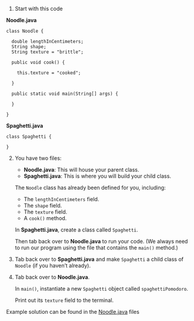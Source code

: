 1. Start with this code

**Noodle.java**

```
class Noodle {
  
  double lengthInCentimeters;
  String shape;
  String texture = "brittle";
  
  public void cook() {
    
    this.texture = "cooked";
    
  }
  
  public static void main(String[] args) {
    
  }
  
}
```

**Spaghetti.java**

```
class Spaghetti {

}
```

2. You have two files:

	- **Noodle.java**: This will house your parent class.
	- **Spaghetti.java**: This is where you will build your child class.

	The ```Noodle``` class has already been defined for you, including:

	- The ```lengthInCentimeters``` field.
	- The ```shape``` field.
	- The ```texture``` field.
	- A ```cook()``` method.

	In **Spaghetti.java**, create a class called ```Spaghetti```.

	Then tab back over to **Noodle.java** to run your code. (We always need to run our program using the file that contains the ```main()``` method.)

3. Tab back over to **Spaghetti.java** and make ```Spaghetti``` a child class of ```Noodle``` (if you haven’t already).

4. Tab back over to **Noodle.java**.

	In ```main()```, instantiate a new ```Spaghetti``` object called ```spaghettiPomodoro```.

	Print out its ```texture``` field to the terminal.

Example solution can be found in the [Noodle.java](https://github.com/upliftdev/Foundations/blob/main/9.Inheritance_and_Polymorphism/Intro_to_Inheritance/src/main/java/com/examples/ip3/Spaghetti.java) files